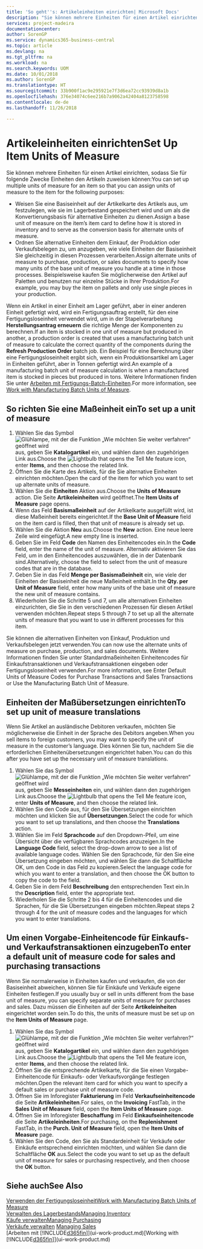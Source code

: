 ```yaml
---
title: 'So geht''s: Artikeleinheiten einrichten| Microsoft Docs'
description: "Sie können mehrere Einheiten für einen Artikel einrichten, sodass Sie für Einheiten den Artikeln zuweisen können."
services: project-madeira
documentationcenter: 
author: SorenGP
ms.service: dynamics365-business-central
ms.topic: article
ms.devlang: na
ms.tgt_pltfrm: na
ms.workload: na
ms.search.keywords: UOM
ms.date: 10/01/2018
ms.author: SorenGP
ms.translationtype: HT
ms.sourcegitcommit: 33b900f1ac9e295921e7f3d6ea72cc93939d8a1b
ms.openlocfilehash: 376e34074c6ee216b7a9062a42404a8123758598
ms.contentlocale: de-de
ms.lasthandoff: 11/26/2018

---
```

# <a name="set-up-item-units-of-measure"></a><span data-ttu-id="7a27f-103">Artikeleinheiten einrichten</span><span class="sxs-lookup"><span data-stu-id="7a27f-103">Set Up Item Units of Measure</span></span>
<span data-ttu-id="7a27f-104">Sie können mehrere Einheiten für einen Artikel einrichten, sodass Sie für folgende Zwecke Einheiten den Artikeln zuweisen können:</span><span class="sxs-lookup"><span data-stu-id="7a27f-104">You can set up multiple units of measure for an item so that you can assign units of measure to the item for the following purposes:</span></span>

- <span data-ttu-id="7a27f-105">Weisen Sie eine Basiseinheit auf der Artikelkarte des Artikels aus, um festzulegen, wie sie im Lagerbestand gespeichert wird und um als die Konvertierungsbasis für alternative Einheiten zu dienen.</span><span class="sxs-lookup"><span data-stu-id="7a27f-105">Assign a base unit of measure on the item’s item card to define how it is stored in inventory and to serve as the conversion basis for alternate units of measure.</span></span>
- <span data-ttu-id="7a27f-106">Ordnen Sie alternative Einheiten dem Einkauf, der Produktion oder Verkaufsbelegen zu, um anzugeben, wie viele Einheiten der Basiseinheit Sie gleichzeitig in diesen Prozessen verarbeiten.</span><span class="sxs-lookup"><span data-stu-id="7a27f-106">Assign alternate units of measure to purchase, production, or sales documents to specify how many units of the base unit of measure you handle at a time in those processes.</span></span> <span data-ttu-id="7a27f-107">Beispielsweise kaufen Sie möglicherweise den Artikel auf Paletten und benutzen nur einzelne Stücke in Ihrer Produktion.</span><span class="sxs-lookup"><span data-stu-id="7a27f-107">For example, you may buy the item on pallets and only use single pieces in your production.</span></span>

<span data-ttu-id="7a27f-108">Wenn ein Artikel in einer Einheit am Lager geführt, aber in einer anderen Einheit gefertigt wird, wird ein Fertigungsauftrag erstellt, für den eine Fertigungsloseinheit verwendet wird, um in der Stapelverarbeitung **Herstellungsantrag erneuern** die richtige Menge der Komponenten zu berechnen.</span><span class="sxs-lookup"><span data-stu-id="7a27f-108">If an item is stocked in one unit of measure but produced in another, a production order is created that uses a manufacturing batch unit of measure to calculate the correct quantity of the components during the **Refresh Production Order** batch job.</span></span> <span data-ttu-id="7a27f-109">Ein Beispiel für eine Berechnung über eine Fertigungsloseinheit ergibt sich, wenn ein Produktionsartikel am Lager in Einheiten geführt, aber in Tonnen gefertigt wird.</span><span class="sxs-lookup"><span data-stu-id="7a27f-109">An example of a manufacturing batch unit of measure calculation is when a manufactured item is stocked in pieces but produced in tons.</span></span> <span data-ttu-id="7a27f-110">Weitere Informationen finden Sie unter [Arbeiten mit Fertigungs-Batch-Einheiten](production-how-to-use-the-manufacturing-batch-unit-of-measure.md).</span><span class="sxs-lookup"><span data-stu-id="7a27f-110">For more information, see [Work with Manufacturing Batch Units of Measure](production-how-to-use-the-manufacturing-batch-unit-of-measure.md).</span></span>

## <a name="to-set-up-a-unit-of-measure"></a><span data-ttu-id="7a27f-111">So richten Sie eine Maßeinheit ein</span><span class="sxs-lookup"><span data-stu-id="7a27f-111">To set up a unit of measure</span></span>
1. <span data-ttu-id="7a27f-112">Wählen Sie das Symbol ![Glühlampe, mit der die Funktion „Wie möchten Sie weiter verfahren“ geöffnet wird](media/ui-search/search_small.png "Wie möchten Sie weiter verfahren?") aus, geben Sie **Katalogartikel** ein, und wählen dann den zugehörigen Link aus.</span><span class="sxs-lookup"><span data-stu-id="7a27f-112">Choose the ![Lightbulb that opens the Tell Me feature](media/ui-search/search_small.png "Tell me what you want to do") icon, enter **Items**, and then choose the related link.</span></span>
2. <span data-ttu-id="7a27f-113">Öffnen Sie die Karte des Artikels, für die Sie alternative Einheiten einrichten möchten.</span><span class="sxs-lookup"><span data-stu-id="7a27f-113">Open the card of the item for which you want to set up alternate units of measure.</span></span>
3. <span data-ttu-id="7a27f-114">Wählen Sie die **Einheiten** Aktion aus.</span><span class="sxs-lookup"><span data-stu-id="7a27f-114">Choose the **Units of Measure** action.</span></span> <span data-ttu-id="7a27f-115">Die Seite **Artikeleinheiten** wird geöffnet.</span><span class="sxs-lookup"><span data-stu-id="7a27f-115">The **Item Units of Measure** page opens.</span></span>
4. <span data-ttu-id="7a27f-116">Wenn das Feld **Basismaßeinheit** auf der Artikelkarte ausgefüllt wird, ist diese Maßeinheit bereits eingerichtet.</span><span class="sxs-lookup"><span data-stu-id="7a27f-116">If the **Base Unit of Measure** field on the item card is filled, then that unit of measure is already set up.</span></span>
5. <span data-ttu-id="7a27f-117">Wählen Sie die Aktion **Neu** aus.</span><span class="sxs-lookup"><span data-stu-id="7a27f-117">Choose the **New** action.</span></span> <span data-ttu-id="7a27f-118">Eine neue leere Zeile wird eingefügt.</span><span class="sxs-lookup"><span data-stu-id="7a27f-118">A new empty line is inserted.</span></span>
6. <span data-ttu-id="7a27f-119">Geben Sie im Feld **Code** den Namen des Einheitencodes ein.</span><span class="sxs-lookup"><span data-stu-id="7a27f-119">In the **Code** field, enter the name of the unit of measure.</span></span> <span data-ttu-id="7a27f-120">Alternativ aktivieren Sie das Feld, um in den Einheitencodes auszuwählen, die in der Datenbank sind.</span><span class="sxs-lookup"><span data-stu-id="7a27f-120">Alternatively, choose the field to select from the unit of measure codes that are in the database.</span></span>
7. <span data-ttu-id="7a27f-121">Geben Sie in das Feld **Menge per Basismaßeinheit** ein, wie viele der Einheiten der Basiseinheit die neue Maßeinheit enthält.</span><span class="sxs-lookup"><span data-stu-id="7a27f-121">In the **Qty. per Unit of Measure** field, enter how many units of the base unit of measure the new unit of measure contains.</span></span>
8. <span data-ttu-id="7a27f-122">Wiederholen Sie die Schritte 5 und 7, um alle alternativen Einheiten einzurichten, die Sie in den verschiedenen Prozessen für diesen Artikel verwenden möchten.</span><span class="sxs-lookup"><span data-stu-id="7a27f-122">Repeat steps 5 through 7 to set up all the alternate units of measure that you want to use in different processes for this item.</span></span>

<span data-ttu-id="7a27f-123">Sie können die alternativen Einheiten von Einkauf, Produktion und Verkaufsbelegen jetzt verwenden.</span><span class="sxs-lookup"><span data-stu-id="7a27f-123">You can now use the alternate units of measure on purchase, production, and sales documents.</span></span> <span data-ttu-id="7a27f-124">Weitere Informationen finden Sie unter Standardmaßeinheiten Einheitencodes für Einkaufstransaktionen und Verkaufstransaktionen eingeben oder Fertigungsloseinheit verwenden.</span><span class="sxs-lookup"><span data-stu-id="7a27f-124">For more information, see Enter Default Units of Measure Codes for Purchase Transactions and Sales Transactions or Use the Manufacturing Batch Unit of Measure.</span></span>

## <a name="to-set-up-unit-of-measure-translations"></a><span data-ttu-id="7a27f-125">Einheiten der Maßübersetzungen einrichten</span><span class="sxs-lookup"><span data-stu-id="7a27f-125">To set up unit of measure translations</span></span>
<span data-ttu-id="7a27f-126">Wenn Sie Artikel an ausländische Debitoren verkaufen, möchten Sie möglicherweise die Einheit in der Sprache des Debitors angeben.</span><span class="sxs-lookup"><span data-stu-id="7a27f-126">When you sell items to foreign customers, you may want to specify the unit of measure in the customer’s language.</span></span> <span data-ttu-id="7a27f-127">Dies können Sie tun, nachdem Sie die erforderlichen Einheitenübersetzungen eingerichtet haben.</span><span class="sxs-lookup"><span data-stu-id="7a27f-127">You can do this after you have set up the necessary unit of measure translations.</span></span>

1. <span data-ttu-id="7a27f-128">Wählen Sie das Symbol ![Glühlampe, mit der die Funktion „Wie möchten Sie weiter verfahren“ geöffnet wird](media/ui-search/search_small.png "Wie möchten Sie weiter verfahren?") aus, geben Sie **Messeinheiten** ein, und wählen dann den zugehörigen Link aus.</span><span class="sxs-lookup"><span data-stu-id="7a27f-128">Choose the ![Lightbulb that opens the Tell Me feature](media/ui-search/search_small.png "Tell me what you want to do") icon, enter **Units of Measure**, and then choose the related link.</span></span>
2. <span data-ttu-id="7a27f-129">Wählen Sie den Code aus, für den Sie Übersetzungen einrichten möchten und klicken Sie auf **Übersetzungen**.</span><span class="sxs-lookup"><span data-stu-id="7a27f-129">Select the code for which you want to set up translations, and then choose the **Translations** action.</span></span>
3. <span data-ttu-id="7a27f-130">Wählen Sie im Feld **Sprachcode** auf den Dropdown-Pfeil, um eine Übersicht über die verfügbaren Sprachcodes anzuzeigen.</span><span class="sxs-lookup"><span data-stu-id="7a27f-130">In the **Language Code** field, select the drop-down arrow to see a list of available language codes.</span></span> <span data-ttu-id="7a27f-131">Wählen Sie den Sprachcode, für den Sie eine Übersetzung eingeben möchten, und wählen Sie dann die Schaltfläche OK, um den Code in das Feld zu kopieren.</span><span class="sxs-lookup"><span data-stu-id="7a27f-131">Select the language code for which you want to enter a translation, and then choose the OK button to copy the code to the field.</span></span>
4. <span data-ttu-id="7a27f-132">Geben Sie in dem Feld **Beschreibung** den entsprechenden Text ein.</span><span class="sxs-lookup"><span data-stu-id="7a27f-132">In the **Description** field, enter the appropriate text.</span></span>
5. <span data-ttu-id="7a27f-133">Wiederholen Sie die Schritte 2 bis 4 für die Einheitencodes und die Sprachen, für die Sie Übersetzungen eingeben möchten.</span><span class="sxs-lookup"><span data-stu-id="7a27f-133">Repeat steps 2 through 4 for the unit of measure codes and the languages for which you want to enter translations.</span></span>

## <a name="to-enter-a-default-unit-of-measure-code-for-sales-and-purchasing-transactions"></a><span data-ttu-id="7a27f-134">Um einen Vorgabe-Einheitencode für Einkaufs- und Verkaufstransaktionen einzugeben</span><span class="sxs-lookup"><span data-stu-id="7a27f-134">To enter a default unit of measure code for sales and purchasing transactions</span></span>
<span data-ttu-id="7a27f-135">Wenn Sie normalerweise in Einheiten kaufen und verkaufen, die von der Basiseinheit abweichen, können Sie für Einkäufe und Verkäufe eigene Einheiten festlegen.</span><span class="sxs-lookup"><span data-stu-id="7a27f-135">If you usually buy or sell in units different from the base unit of measure, you can specify separate units of measure for purchases and sales.</span></span> <span data-ttu-id="7a27f-136">Dazu müssen die  Einheiten auf der Seite **Artikeleinheiten** eingerichtet worden sein.</span><span class="sxs-lookup"><span data-stu-id="7a27f-136">To do this, the units of measure must be set up on the **Item Units of Measure** page.</span></span>

1. <span data-ttu-id="7a27f-137">Wählen Sie das Symbol ![Glühlampe, mit der die Funktion „Wie möchten Sie weiter verfahren?“ geöffnet wird](media/ui-search/search_small.png "Wie möchten Sie weiter verfahren?") aus, geben Sie **Katalogartikel** ein, und wählen dann den zugehörigen Link aus.</span><span class="sxs-lookup"><span data-stu-id="7a27f-137">Choose the ![Lightbulb that opens the Tell Me feature](media/ui-search/search_small.png "Tell me what you want to do") icon, enter **Items**, and then choose the related link.</span></span>
2. <span data-ttu-id="7a27f-138">Öffnen Sie die entsprechende Artikelkarte, für die Sie einen Vorgabe-Einheitencode für Einkaufs- oder Verkaufsvorgänge festlegen möchten.</span><span class="sxs-lookup"><span data-stu-id="7a27f-138">Open the relevant item card for which you want to specify a default sales or purchase unit of measure code.</span></span>
3. <span data-ttu-id="7a27f-139">Öffnen Sie im Inforegister **Fakturierung** im Feld **Verkaufseinheitencode** die Seite **Artikeleinheiten**.</span><span class="sxs-lookup"><span data-stu-id="7a27f-139">For sales, on the **Invoicing** FastTab, in the **Sales Unit of Measure** field, open the **Item Units of Measure** page.</span></span>
4. <span data-ttu-id="7a27f-140">Öffnen Sie im Inforegister **Beschaffung** im Feld **Einkaufseinheitencode** die Seite **Artikeleinheiten**.</span><span class="sxs-lookup"><span data-stu-id="7a27f-140">For purchasing, on the **Replenishment** FastTab, in the **Purch. Unit of Measure** field, open the **Item Units of Measure** page.</span></span>
5. <span data-ttu-id="7a27f-141">Wählen Sie den Code, den Sie als Standardeinheit für Verkäufe oder Einkäufe entsprechend einrichten möchten, und wählen Sie dann die Schaltfläche **OK** aus.</span><span class="sxs-lookup"><span data-stu-id="7a27f-141">Select the code you want to set up as the default unit of measure for sales or purchasing respectively, and then choose the **OK** button.</span></span>

## <a name="see-also"></a><span data-ttu-id="7a27f-142">Siehe auch</span><span class="sxs-lookup"><span data-stu-id="7a27f-142">See Also</span></span>
[<span data-ttu-id="7a27f-143">Verwenden der Fertigungsloseinheit</span><span class="sxs-lookup"><span data-stu-id="7a27f-143">Work with Manufacturing Batch Units of Measure</span></span>](production-how-to-use-the-manufacturing-batch-unit-of-measure.md)  
[<span data-ttu-id="7a27f-144">Verwalten des Lagerbestands</span><span class="sxs-lookup"><span data-stu-id="7a27f-144">Managing Inventory</span></span>](inventory-manage-inventory.md)  
[<span data-ttu-id="7a27f-145">Käufe verwalten</span><span class="sxs-lookup"><span data-stu-id="7a27f-145">Managing Purchasing</span></span>](purchasing-manage-purchasing.md)  
<span data-ttu-id="7a27f-146">[Verkäufe verwalten](sales-manage-sales.md)  </span><span class="sxs-lookup"><span data-stu-id="7a27f-146">[Managing Sales](sales-manage-sales.md)  </span></span>  
<span data-ttu-id="7a27f-147">[Arbeiten mit [!INCLUDE[d365fin](includes/d365fin_md.md)]](ui-work-product.md)</span><span class="sxs-lookup"><span data-stu-id="7a27f-147">[Working with [!INCLUDE[d365fin](includes/d365fin_md.md)]](ui-work-product.md)</span></span>

